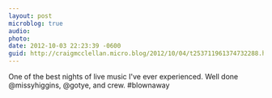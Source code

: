 ```yaml
---
layout: post
microblog: true
audio: 
photo: 
date: 2012-10-03 22:23:39 -0600
guid: http://craigmcclellan.micro.blog/2012/10/04/t253711961374732288.html
---
```

One of the best nights of live music I've ever experienced. Well done @missyhiggins, @gotye, and crew. #blownaway
